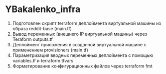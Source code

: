 # YBakalenko_infra

1. Подготовлен скрипт terraform деплоймента виртуальной машины из образа reddit-base (main.tf)
2. Вывод переменных (внешнего IP виртуальной машины) через Teraform outputs.tf
3. Деплоймент приложения в созданной виртуальной машине с применением provisioners (main.tf)
4. Параметризация вводных переменных деплоймента с помощью variables.tf и terraform.tfvars
5. Форматирование конфигурационных файлов через terraform fmt
